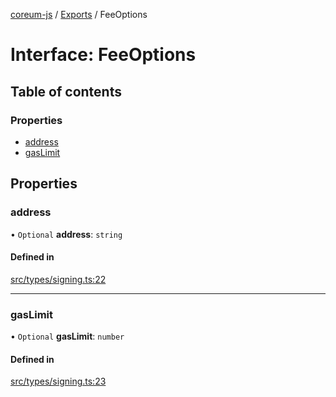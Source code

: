 [coreum-js](../README.md) / [Exports](../modules.md) / FeeOptions

# Interface: FeeOptions

## Table of contents

### Properties

- [address](FeeOptions.md#address)
- [gasLimit](FeeOptions.md#gaslimit)

## Properties

### address

• `Optional` **address**: `string`

#### Defined in

[src/types/signing.ts:22](https://github.com/PulsaraIO/coreum-js/blob/64a1208/src/types/signing.ts#L22)

___

### gasLimit

• `Optional` **gasLimit**: `number`

#### Defined in

[src/types/signing.ts:23](https://github.com/PulsaraIO/coreum-js/blob/64a1208/src/types/signing.ts#L23)
